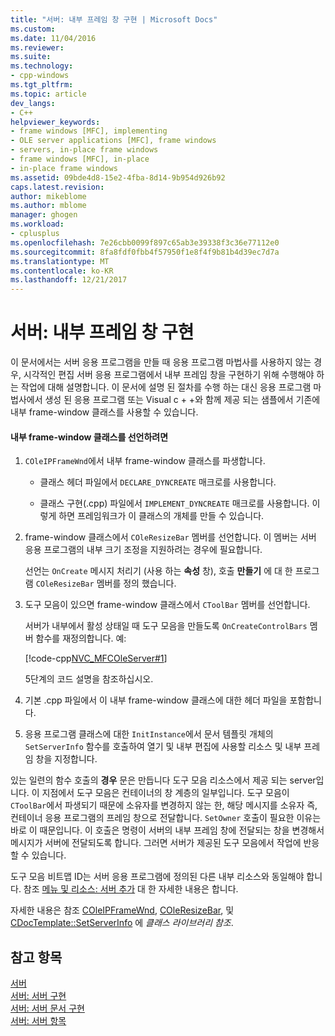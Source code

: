 ```yaml
---
title: "서버: 내부 프레임 창 구현 | Microsoft Docs"
ms.custom: 
ms.date: 11/04/2016
ms.reviewer: 
ms.suite: 
ms.technology:
- cpp-windows
ms.tgt_pltfrm: 
ms.topic: article
dev_langs:
- C++
helpviewer_keywords:
- frame windows [MFC], implementing
- OLE server applications [MFC], frame windows
- servers, in-place frame windows
- frame windows [MFC], in-place
- in-place frame windows
ms.assetid: 09bde4d8-15e2-4fba-8d14-9b954d926b92
caps.latest.revision: 
author: mikeblome
ms.author: mblome
manager: ghogen
ms.workload:
- cplusplus
ms.openlocfilehash: 7e26cbb0099f897c65ab3e39338f3c36e77112e0
ms.sourcegitcommit: 8fa8fdf0fbb4f57950f1e8f4f9b81b4d39ec7d7a
ms.translationtype: MT
ms.contentlocale: ko-KR
ms.lasthandoff: 12/21/2017
---
```

# <a name="servers-implementing-in-place-frame-windows"></a>서버: 내부 프레임 창 구현
이 문서에서는 서버 응용 프로그램을 만들 때 응용 프로그램 마법사를 사용하지 않는 경우, 시각적인 편집 서버 응용 프로그램에서 내부 프레임 창을 구현하기 위해 수행해야 하는 작업에 대해 설명합니다. 이 문서에 설명 된 절차를 수행 하는 대신 응용 프로그램 마법사에서 생성 된 응용 프로그램 또는 Visual c + +와 함께 제공 되는 샘플에서 기존에 내부 frame-window 클래스를 사용할 수 있습니다.  
  
#### <a name="to-declare-an-in-place-frame-window-class"></a>내부 frame-window 클래스를 선언하려면  
  
1.  `COleIPFrameWnd`에서 내부 frame-window 클래스를 파생합니다.  
  
    -   클래스 헤더 파일에서 `DECLARE_DYNCREATE` 매크로를 사용합니다.  
  
    -   클래스 구현(.cpp) 파일에서 `IMPLEMENT_DYNCREATE` 매크로를 사용합니다. 이렇게 하면 프레임워크가 이 클래스의 개체를 만들 수 있습니다.  
  
2.  frame-window 클래스에서 `COleResizeBar` 멤버를 선언합니다. 이 멤버는 서버 응용 프로그램의 내부 크기 조정을 지원하려는 경우에 필요합니다.  
  
     선언는 `OnCreate` 메시지 처리기 (사용 하는 **속성** 창), 호출 **만들기** 에 대 한 프로그램 `COleResizeBar` 멤버를 정의 했습니다.  
  
3.  도구 모음이 있으면 frame-window 클래스에서 `CToolBar` 멤버를 선언합니다.  
  
     서버가 내부에서 활성 상태일 때 도구 모음을 만들도록 `OnCreateControlBars` 멤버 함수를 재정의합니다. 예:  
  
     [!code-cpp[NVC_MFCOleServer#1](../mfc/codesnippet/cpp/servers-implementing-in-place-frame-windows_1.cpp)]  
  
     5단계의 코드 설명을 참조하십시오.  
  
4.  기본 .cpp 파일에서 이 내부 frame-window 클래스에 대한 헤더 파일을 포함합니다.  
  
5.  응용 프로그램 클래스에 대한 `InitInstance`에서 문서 템플릿 개체의 `SetServerInfo` 함수를 호출하여 열기 및 내부 편집에 사용할 리소스 및 내부 프레임 창을 지정합니다.  
  
 있는 일련의 함수 호출의 **경우** 문은 만듭니다 도구 모음 리소스에서 제공 되는 server입니다. 이 지점에서 도구 모음은 컨테이너의 창 계층의 일부입니다. 도구 모음이 `CToolBar`에서 파생되기 때문에 소유자를 변경하지 않는 한, 해당 메시지를 소유자 즉, 컨테이너 응용 프로그램의 프레임 창으로 전달합니다. `SetOwner` 호출이 필요한 이유는 바로 이 때문입니다. 이 호출은 명령이 서버의 내부 프레임 창에 전달되는 창을 변경해서 메시지가 서버에 전달되도록 합니다. 그러면 서버가 제공된 도구 모음에서 작업에 반응할 수 있습니다.  
  
 도구 모음 비트맵 ID는 서버 응용 프로그램에 정의된 다른 내부 리소스와 동일해야 합니다. 참조 [메뉴 및 리소스: 서버 추가](../mfc/menus-and-resources-server-additions.md) 대 한 자세한 내용은 합니다.  
  
 자세한 내용은 참조 [COleIPFrameWnd](../mfc/reference/coleipframewnd-class.md), [COleResizeBar](../mfc/reference/coleresizebar-class.md), 및 [CDocTemplate::SetServerInfo](../mfc/reference/cdoctemplate-class.md#setserverinfo) 에 *클래스 라이브러리 참조*.  
  
## <a name="see-also"></a>참고 항목  
 [서버](../mfc/servers.md)   
 [서버: 서버 구현](../mfc/servers-implementing-a-server.md)   
 [서버: 서버 문서 구현](../mfc/servers-implementing-server-documents.md)   
 [서버: 서버 항목](../mfc/servers-server-items.md)


